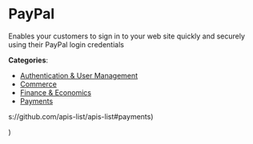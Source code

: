 # PayPal


Enables your customers to sign in to your web site quickly and securely using their PayPal login credentials



**Categories**:
- [Authentication & User Management](https://github.com/apis-list/apis-list#authentication-and-user-management)
- [Commerce](https://github.com/apis-list/apis-list#commerce)
- [Finance & Economics](https://github.com/apis-list/apis-list#finance-and-economics)
- [Payments](https://github.com/apis-list/apis-list#payments)



s://github.com/apis-list/apis-list#payments)



)



